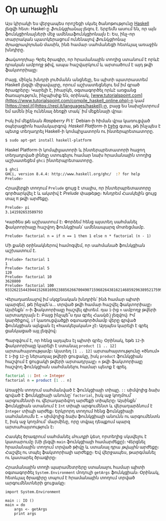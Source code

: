 # Օր առաջին

Այս կիրակի ես վերջապես որոշեցի սկսել ծանոթությունը [Haskell](https://www.haskell.org/) լեզվի հետ։ Haskel-ը _ֆունկցիանալ_ լեզու է. երբեմն ասում են, որ այն ֆունկցիոնալների մեջ ամենաֆունկցիոնալն է։ Ես, ինչ-որ տարրական պատկերացում ունենալով _ֆունկցիոնալ ծրագրավորման_ մասին, ինձ համար սահմանեցի հետևյալ առաջին խնդիրը.

_Ֆակտորիալ։_ Գրել ծրագիր, որ հրամանային տողից ստանում է որևէ դրական ամբողջ թիվ, ապա հաշվարկում և արտածում է այդ թվի ֆակտորիալը։

Բայց, մինչև խնդրի լուծմանն անցնելը, ես պիտի պատրաստեմ Haskell լեզվի միջավայրը, որում աշխատեցնելու եմ իմ գրած ծրագրերը։ Կարելի է, իհարկե, օգտագործել որևէ առցանց ծառայություն, ինչպիսիք են, օրինակ, [www.tutorialspoint.com](https://www.tutorialspoint.com/compile_haskell_online.php)-ը կամ [https://repl.it](https://repl.it/languages/haskell)-ը, բայց ես նախընտրում եմ ամեն ինչ ունենալ ձեռքի տակ՝ իմ մեքենայի վրա։

Իսկ իմ մեքենան _Raspberry Pi_ է` Debian-ի հիման վրա կառուցված օպերացիոն համակարգով։ _Haskell Platform_-ի [էջից](https://www.haskell.org/platform/linux.html#linux-debian) գտա, թե ինչպես է պետք տեղադրել Haskell-ի կոմպիլյատորն ու ինտերպրետատորը.

```bash
$ sudo apt-get install haskell-platform
```

Haskel Platform-ի կոմպիլյատորի և ինտերպրետատորի հաջող տեղադրված լինելը ստուգելու համար նախ հրամանային տողից աշխատեցեմ `ghci` ինտերպրետատորը.

```bash
$ ghci
GHCi, version 8.4.4: http://www.haskell.org/ghc/  :? for help
Prelude>
```

Հրավերքի տողում `Prelude` ցույց է տալիս, որ ինտերպրետատորը գործարկվել է և ակտիվ է _Prelude_ փաթեթը։ Խնդրեմ Հասկելին ցույց տալ π թվի արժեքը.

```bash
Prelude> pi
3.141592653589793
```

Կարծես թե աշխատում է։ Փորձեմ հենց այստեղ սահմանել ֆակտորիալը հաշվող ֆունկցիան՝ ամենապարզ մոտեցմամբ.

```
Prelude> factorial n = if n == 1 then 1 else n * factorial (n - 1)
```

Մի քանի օրինակներով համոզվեմ, որ սահմանած ֆունկցիան աշխատում է.

```
Prelude> factorial 1
1
Prelude> factorial 5
120
Prelude> factorial 10
3628800
Prelude> factorial 100
93326215443944152681699238856266700490715968264381621468592963895217599993229915608941463976156518286253697920827223758251185210916864000000000000000000000000
```

Վերադառնալով իմ սկզբնական խնդրին՝ ինձ համար պիտի պարզեմ, թե ինչպե՛ս... տրված թվի համար հաշվել ֆակտորիալը։ Այսինքն՝ `n`-ի ֆակտորիալը հաշվել գիտեմ. դա `1`-ից `n` ամբողջ թվերի արտադրյալն է։ Բայց ինչպե՞ս դա գրել _Հասկե՛լ_ լեզվով։ Իմ կարծիքով, `if` կառուցվածքի օգտագործմամբ վերը գրված ֆունկցիան այնքան էլ «հասկելական» չէ։ Այդպես կարելի է գրել ցանկացած այլ լեզվով։

Պարզվում է, որ հենց այդպես էլ պիտի գրել։ Օրինակ, եթե `12`-ի ֆակտորիալը կարելի է ստանալ `product [1 .. 12]` արտահայտությամբ։ Այստեղ `[1 .. 12]` արտահայտությունը «ծնում» է `1`-ից `12`-ը ներառյալ թվերի ցուցակը, իսկ `product` ֆունկցիան հաշվում է ցուցակի թվերի արտադրյալը։ `n` թվի ֆակտորիալը հաշվող ֆունկցիան սահմանելու համար պետք է գրել.

```Haskell
factorial :: Int -> Integer
factorial n = product [1 .. n]
```

Առաջին տողում սահմանված է ֆունկցիայի տիպը. `::` սիմվոլից ձախ գրված է ֆունկցիայի անունը՝ `factorial`, իսկ աջ կողմում՝ արգումենտի ու վերադարձվող արժեքի տիպերը։ Այսինքն՝ ֆունկցիան ստանում է `Int` տիպի արգումենտ և վերադարձնում է `Integer` տիպի արժեք։ Երկրորդ տողում հենց ֆունկցիայի սահմանումն է. `=` սիմվոլից ձախ ֆունկցիայի անունն ու արգումենտն է, իսկ աջ կողմում՝ մարմինը, որը տվյալ դեպքում պարզ արտահայտություն է։




Հասկել ծրագրում սահմանել _մուտքի կետ_, որտեղից սկսվելու է կատարումը (Սի լեզվի `main` ֆունկցիայի համարժեքը)։ Վերցնել հրամանային տողում տրված թիվը և ստանալ դրա _թվային_ արժեքը։ Հաշվել ու տպել ֆակտորիալի արժեքը։ Եվ վերջապես, թարգմանել ու կատարել ծրագիրը։

Հրամանային տողի պարամետրերը ստանալու համար պիտի օգտագործել `System.Environment` մոդուլի `getArgs` ֆունկցիան։ Օրինակ, հետևյալ ծրագիրը տպում է հրամանային տողում տրված արգումենտների ցուցակը։

```
import System.Environment

main :: IO ()
main = do 
    args <- getArgs
    print args
```
